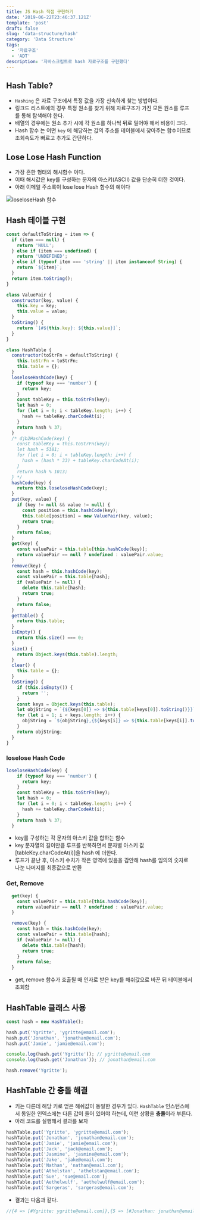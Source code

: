```yaml
---
title: JS Hash 직접 구현하기 
date: '2019-06-22T23:46:37.121Z'
template: 'post'
draft: false
slug: 'data-structure/hash'
category: 'Data Structure'
tags:
  - '자료구조'
  - 'ADT'
description: '자바스크립트로 hash 자료구조를 구현했다'
---
```


## Hash Table?

- `Hashing` 은 자료 구조에서 특정 값을 가장 신속하게 찾는 방법이다. 
- 링크드 리스트에의 경우 특정 원소를 찾기 위해 자료구조가 가진 모든 원소를 루프를 통해 탐색해야 한다. 
- 배열의 경우에는 원소 추가 시에 각 원소를 하나씩 뒤로 밀어야 해서 비용이 크다. 
- Hash 함수 는 어떤 `key` 에 해당하는 값의 주소를 테이블에서 찾아주는 함수이므로 조회속도가 빠르고 추가도 간단하다.

## Lose Lose Hash Function

- 가장 흔한 형태의 해시함수 이다. 
- 이때 해시값은 key를 구성하는 문자의 아스키(ASCII) 값을 단순히 더한 것이다. 
- 아래 이메일 주소록이 lose lose Hash 함수의 예이다

![loseloseHash 함수](https://user-images.githubusercontent.com/35516239/151827955-67e4ab0f-2290-400f-8ba7-5206cb7f125e.png)

## Hash 테이블 구현 

```js
const defaultToString = item => {
  if (item === null) {
    return 'NULL';
  } else if (item === undefined) {
    return 'UNDEFINED';
  } else if (typeof item === 'string' || item instanceof String) {
    return `${item}`;
  }
  return item.toString();
}

class ValuePair {
  constructor(key, value) {
    this.key = key;
    this.value = value;
  }
  toString() {
    return `[#${this.key}: ${this.value}]`;
  }
}

class HashTable {
  constructor(toStrFn = defaultToString) {
    this.toStrFn = toStrFn;
    this.table = {};
  }
  loseloseHashCode(key) {
    if (typeof key === 'number') {
      return key;
    }
    const tableKey = this.toStrFn(key);
    let hash = 0;
    for (let i = 0; i < tableKey.length; i++) {
      hash += tableKey.charCodeAt(i);
    }
    return hash % 37;
  }
  /* djb2HashCode(key) {
    const tableKey = this.toStrFn(key);
    let hash = 5381;
    for (let i = 0; i < tableKey.length; i++) {
      hash = (hash * 33) + tableKey.charCodeAt(i);
    }
    return hash % 1013;
  } */
  hashCode(key) {
    return this.loseloseHashCode(key);
  }
  put(key, value) {
    if (key != null && value != null) {
      const position = this.hashCode(key);
      this.table[position] = new ValuePair(key, value);
      return true;
    }
    return false;
  }
  get(key) {
    const valuePair = this.table[this.hashCode(key)];
    return valuePair == null ? undefined : valuePair.value;
  }
  remove(key) {
    const hash = this.hashCode(key);
    const valuePair = this.table[hash];
    if (valuePair != null) {
      delete this.table[hash];
      return true;
    }
    return false;
  }
  getTable() {
    return this.table;
  }
  isEmpty() {
    return this.size() === 0;
  }
  size() {
    return Object.keys(this.table).length;
  }
  clear() {
    this.table = {};
  }
  toString() {
    if (this.isEmpty()) {
      return '';
    }
    const keys = Object.keys(this.table);
    let objString = `{${keys[0]} => ${this.table[keys[0]].toString()}}`;
    for (let i = 1; i < keys.length; i++) {
      objString = `${objString},{${keys[i]} => ${this.table[keys[i]].toString()}}`;
    }
    return objString;
  }
}
```

### loselose Hash Code

```js
loseloseHashCode(key) {
    if (typeof key === 'number') {
      return key;
    }
    const tableKey = this.toStrFn(key);
    let hash = 0;
    for (let i = 0; i < tableKey.length; i++) {
      hash += tableKey.charCodeAt(i);
    }
    return hash % 37;
  }
```

- key를 구성하는 각 문자의 아스키 값을 합하는 함수
- key 문자열의 길이만큼 루프를 반복하면서 문자별 아스키 값[tableKey.charCodeAt(i)]을 hash 에 더한다.
- 루프가 끝난 후, 아스키 수치가 작은 영역에 있음을 감안해 hash를 임의의 숫자로 나눈 나머지를 최종값으로 반환

### Get, Remove

```js
  get(key) {
    const valuePair = this.table[this.hashCode(key)];
    return valuePair == null ? undefined : valuePair.value;
  }

  remove(key) {
    const hash = this.hashCode(key);
    const valuePair = this.table[hash];
    if (valuePair != null) {
      delete this.table[hash];
      return true;
    }
    return false;
  }
```

- get, remove 함수가 호출될 때 인자로 받은 key를 해쉬값으로 바꾼 뒤 테이블에서 조회함  

## HashTable 클래스 사용

```js
const hash = new HashTable();

hash.put('Ygritte', 'ygritte@email.com');
hash.put('Jonathan', 'jonathan@email.com');
hash.put('Jamie', 'jamie@email.com');

console.log(hash.get('Ygritte')); // ygritte@email.com
console.log(hash.get('Jonathan')); // jonathan@email.com

hash.remove('Ygritte');
```

## HashTable 간 충돌 해결 

- 키는 다른데 해당 키로 얻은 해쉬값이 동일한 경우가 있다. `HashTable` 인스턴스에서 동일한 인덱스에는 다른 값이 들어 있어야 하는데, 이런 상황을 **충돌**이라 부른다. 
- 아래 코드를 실행해서 결과를 보자

```js
hashTable.put('Ygritte', 'ygritte@email.com');
hashTable.put('Jonathan', 'jonathan@email.com');
hashTable.put('Jamie', 'jamie@email.com');
hashTable.put('Jack', 'jack@email.com');
hashTable.put('Jasmine', 'jasmine@email.com');
hashTable.put('Jake', 'jake@email.com');
hashTable.put('Nathan', 'nathan@email.com');
hashTable.put('Athelstan', 'athelstan@email.com');
hashTable.put('Sue', 'sue@email.com');
hashTable.put('Aethelwulf', 'aethelwulf@email.com');
hashTable.put('Sargeras', 'sargeras@email.com');
```

- 결과는 다음과 같다.

```js
//{4 => [#Ygritte: ygritte@email.com]},{5 => [#Jonathan: jonathan@email.com],[#Jamie: jamie@email.com],[#Sue: sue@email.com],[#Aethelwulf: aethelwulf@email.com]},{7 => [#Jack: jack@email.com],[#Athelstan: athelstan@email.com]},{8 => [#Jasmine: jasmine@email.com]},{9 => [#Jake: jake@email.com]},{10 => [#Nathan: nathan@email.com],[#Sargeras: sargeras@email.com]}
```
